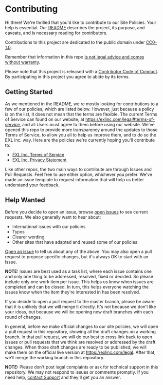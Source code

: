 # Contributing

Hi there! We're thrilled that you'd like to contribute to our Site Policies. Your help is essential. Our [README](README.md) describes the project, its purpose, and caveats, and is necessary reading for contributors.

Contributions to this project are dedicated to the public domain under [CC0-1.0](LICENSE.md).

Remember that information in this repo [is not legal advice and comes without warranty](README.md#disclaimer).

Please note that this project is released with a [Contributor Code of Conduct](CODE_OF_CONDUCT.md). By participating in this project you agree to abide by its terms.

## Getting Started

As we mentioned in the README, we're mostly looking for contributions to a few of our policies, which are listed below. However, just because a policy is on the list, it does not mean that the terms are flexible. The current Terms of Service can found on our website, at https://exlinc.com/legal#terms-of-service, and all Users must agree to them before using our website. We've opened this repo to provide more transparency around the updates to those Terms of Service, to allow you all to help us improve them, and to do so the EXL Inc. way. Here are the policies we're currently hoping you'll contribute to:

- [EXL Inc. Terms of Service](https://exlinc.com/legal#terms-of-service)
- [EXL Inc. Privacy Statement](https://exlinc.com/legal#privacy-statement/)

Like other repos, the two main ways to contribute are through Issues and Pull Requests. Feel free to use either option, whichever you prefer. We've made an issue template to request information that will help us better understand your feedback.

## Help Wanted

Before you decide to open an issue, browse [open issues](https://github.com/exlinc/site-policy/issues) to see current requests. We also generally want to hear about:

- International issues with our policies
- Typos
- Clearer wording
- Other sites that have adapted and reused some of our policies

[Open an issue](https://github.com/exlinc/site-policy/issues/new) to tell us about any of the above. You may also open a pull request to propose specific changes, but it's always OK to start with an issue.

**NOTE:** Issues are best used as a task list, where each issue contains one and only one thing to be addressed, resolved, fixed or decided. So please include only one work item per issue. This helps us know when issues are completed and can be closed. In turn, this helps everyone watching the issues know when the item they're interested in has been resolved.

If you decide to open a pull request to the master branch, please be aware that it is unlikely that we will merge it directly. It's not because we don't like your ideas, but because we will be opening new draft branches with each round of changes.

In general, before we make official changes to our site policies, we will open a pull request in this repository, showing all the draft changes on a working branch. In that pull request, we will do our best to cross link back to open issues or pull requests that we think are resolved or addressed by the draft changes. When those draft changes are ready to be published, we will make them on the official live version at https://exlinc.com/legal. After that, we'll merge the working branch in this repository.

**NOTE:** Please don't post legal complaints or ask for technical support in this repository. We may not respond to issues or comments promptly. If you need help, [contact Support](https://support.exlinc.com) and they'll get you an answer.

